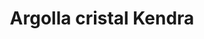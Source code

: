 ---
title: Argolla cristal Kendra
date: 
draft: false

# descripcion
description : Argolla cristal chica doble

materials: Plata 925

color: Cristal

dimensions: 1,2cm

code: 01-11-0074

type: "Aros"

categories: []

price: $1.300,00

# Images
# first image will be shown in the product page
images:
  # - image: "images/path_to_image"
  # La ubicacion de las imagenes es imagenes/Aros/Aros.Argollas/01-11-0074-argolla-cristal-kendra
  - image: "./images/aros/argollas/01-11-0074-argolla-cristal-chica-doble_a.JPG"
  - image: "./images/aros/argollas/01-11-0074-argolla-cristal-chica-doble_b.JPG"
---